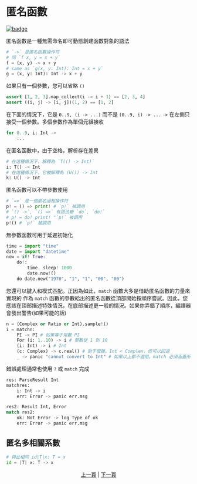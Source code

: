 # 匿名函數

[![badge](https://img.shields.io/endpoint.svg?url=https%3A%2F%2Fgezf7g7pd5.execute-api.ap-northeast-1.amazonaws.com%2Fdefault%2Fsource_up_to_date%3Fowner%3Derg-lang%26repos%3Derg%26ref%3Dmain%26path%3Ddoc/EN/syntax/21_lambda.md%26commit_hash%3D06f8edc9e2c0cee34f6396fd7c64ec834ffb5352)](https://gezf7g7pd5.execute-api.ap-northeast-1.amazonaws.com/default/source_up_to_date?owner=erg-lang&repos=erg&ref=main&path=doc/EN/syntax/21_lambda.md&commit_hash=06f8edc9e2c0cee34f6396fd7c64ec834ffb5352)

匿名函數是一種無需命名即可動態創建函數對象的語法

```python
# `->` 是匿名函數操作符
# 同 `f x, y = x + y`
f = (x, y) -> x + y
# same as `g(x, y: Int): Int = x + y`
g = (x, y: Int): Int -> x + y
```

如果只有一個參數，您可以省略 `()`

```python
assert [1, 2, 3].map_collect(i -> i + 1) == [2, 3, 4]
assert ((i, j) -> [i, j])(1, 2) == [1, 2]
```

在下面的情況下，它是 `0..9, (i -> ...)` 而不是 `(0..9, i) -> ...`
`->` 在左側只接受一個參數。多個參數作為單個元組接收

```python
for 0..9, i: Int ->
    ...
```

在匿名函數中，由于空格，解析存在差異

```python
# 在這種情況下，解釋為 `T(() -> Int)`
i: T() -> Int
# 在這種情況下，它被解釋為 (U()) -> Int
k: U() -> Int
```

匿名函數可以不帶參數使用

```python
# `=>` 是一個匿名過程操作符
p! = () => print! # `p!` 被調用
# `() ->`, `() =>` 有語法糖 `do`, `do!`
# p! = do! print! "`p!` 被調用
p!() # `p!` 被調用
```

無參數函數可用于延遲初始化

```python
time = import "time"
date = import "datetime"
now = if! True:
    do!:
        time. sleep! 1000
        date.now!()
    do date.new("1970", "1", "1", "00", "00")
```

您還可以鍵入和模式匹配。正因為如此，`match` 函數大多是借助匿名函數的力量來實現的
作為 `match` 函數的參數給出的匿名函數從頂部開始按順序嘗試。因此，您應該在頂部描述特殊情況，在底部描述更一般的情況。如果你弄錯了順序，編譯器會發出警告(如果可能的話)

```python
n = (Complex or Ratio or Int).sample!()
i = matchn:
    PI -> PI # 如果等于常數 PI
    For (i: 1..10) -> i # 整數從 1 到 10
    (i: Int) -> i # Int
    (c: Complex) -> c.real() # 對于復雜。Int < Complex，但可以回退
    _ -> panic "cannot convert to Int" # 如果以上都不適用。match 必須涵蓋所有模式
```

錯誤處理通常也使用 `?` 或 `match` 完成

```python
res: ParseResult Int
matchres:
    i: Int -> i
    err: Error -> panic err.msg

res2: Result Int, Error
match res2:
    ok: Not Error -> log Type of ok
    err: Error -> panic err.msg
```

## 匿名多相關系數

```python
# 與此相同 id|T|x: T = x
id = |T| x: T -> x
```

<p align='center'>
    <a href='./20_naming_rule.md'>上一頁</a> | <a href='./22_subroutine.md'>下一頁</a>
</p>